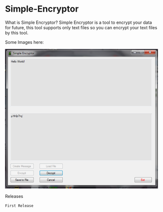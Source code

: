 # Simple-Encryptor

What is Simple Encryptor?
Simple Encryptor is a tool to encrypt your data for future, this tool supports only text files so you can encrypt your text files by this tool.

Some Images here:

<img src="https://github.com/MathInDOS/ImageResource/blob/main/simple_enc2%20(1).png"></img>

Releases

    First Release

